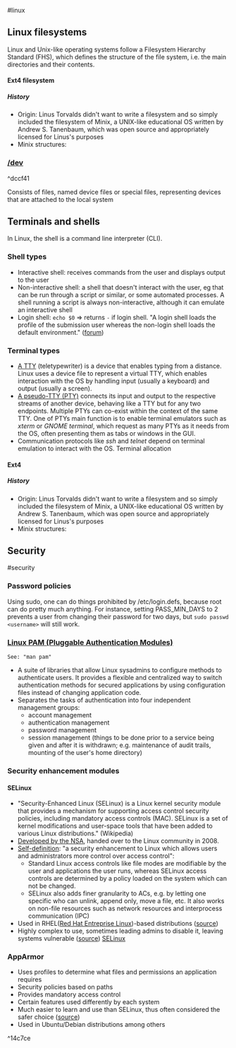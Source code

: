 #linux
## Linux filesystems
Linux and Unix-like operating systems follow a Filesystem Hierarchy Standard (FHS), which defines the structure of the file system, i.e. the main directories and their contents.
#### Ext4 filesystem
##### History
- Origin: Linus Torvalds didn't want to write a filesystem and so simply included the filesystem of Minix, a UNIX-like educational OS written by Andrew S. Tanenbaum, which was open source and appropriately licensed for Linus's purposes
- Minix structures:
### [/dev](https://www.baeldung.com/linux/dev-directory)

^dccf41

Consists of files, named device files or special files, representing devices that are attached to the local system

## Terminals and shells

In Linux, the shell is a command line interpreter (CLI).
### Shell types
- Interactive shell: receives commands from the user and displays output to the user
- Non-interactive shell: a shell that doesn't interact with the user, eg that can be run through a script or similar, or some automated processes. A shell running a script is always non-interactive, although it can emulate an interactive shell
- Login shell: `echo $0` => returns `-` if login shell. "A login shell loads the profile of the submission user whereas the non-login shell loads the default environment." ([forum](https://community.broadcom.com/communities/community-home/digestviewer/viewthread?MID=795300#:~:text=The%20difference%20is%20that%20with,use%20the%20non%2Dlogin%20shell.))
### Terminal types
- [A TTY](https://www.baeldung.com/linux/pty-vs-tty#what-is-a-tty) (teletypewriter) is a device that enables typing from a distance. Linux uses a device file to represent a virtual TTY, which enables interaction with the OS by handling input (usually a keyboard) and output (usually a screen).
- [A pseudo-TTY (PTY)](https://www.baeldung.com/linux/pty-vs-tty#what-is-a-pty) connects its input and output to the respective streams of another device, behaving like a TTY but for any two endpoints. Multiple PTYs can co-exist within the context of the same TTY. One of PTYs main function is to enable terminal emulators such as *xterm* or *GNOME terminal*, which request as many PTYs as it needs from the OS, often presenting them as tabs or windows in the GUI.
- Communication protocols like *ssh* and *telnet* depend on terminal emulation to interact with the OS. 
 Terminal allocation
#### Ext4
##### History
- Origin: Linus Torvalds didn't want to write a filesystem and so simply included the filesystem of Minix, a UNIX-like educational OS written by Andrew S. Tanenbaum, which was open source and appropriately licensed for Linus's purposes
- Minix structures:

## Security
#security
### Password policies
Using sudo, one can do things prohibited by /etc/login.defs, because root can do pretty much anything. For instance, setting PASS_MIN_DAYS to 2 prevents a user from changing their password for two days, but `sudo passwd <username>` will still work.

### [Linux PAM (Pluggable Authentication Modules)](https://en.wikipedia.org/wiki/Linux_PAM)
	See: "man pam"
- A suite of libraries that allow Linux sysadmins to configure methods to authenticate users. It provides a flexible and centralized way to switch authentication methods for secured applications by using configuration files instead of changing application code.
- Separates the tasks of authentication into four independent management groups:
	- account management
	- authentication management
	- password management
	- session management (things to be done prior to a service being given and after it is withdrawn; e.g. maintenance of audit trails, mounting of the user's home directory)
### Security enhancement modules
#### SELinux
- "Security-Enhanced Linux (SELinux) is a Linux kernel security module that provides a mechanism for supporting access control security policies, including mandatory access controls (MAC). SELinux is a set of kernel modifications and user-space tools that have been added to various Linux distributions." (Wikipedia)
- [Developed by the NSA](https://web.archive.org/web/20201022103915/https://www.nsa.gov/what-we-do/research/selinux/), handed over to the Linux community in 2008.
- [Self-definition](https://selinuxproject.org/page/Main_Page): "a security enhancement to Linux which allows users and administrators more control over access control":
	- Standard Linux access controls like file modes are modifiable by the user and applications the user runs, whereas SELinux access controls are determined by a policy loaded on the system which can not be changed.
	- SELinux also adds finer granularity to ACs, e.g. by letting one specific who can unlink, append only, move a file, etc. It also works on non-file resources such as network resources and interprocess communication (IPC)
- Used in RHEL([Red Hat Entreprise Linux](https://en.wikipedia.org/wiki/Red_Hat_Enterprise_Linux))-based distributions ([source](https://www.techtarget.com/searchdatacenter/tip/Compare-two-Linux-security-modules-SELinux-vs-AppArmor))
- Highly complex to use, sometimes leading admins to disable it, leaving systems vulnerable ([source](https://www.techtarget.com/searchdatacenter/tip/Compare-two-Linux-security-modules-SELinux-vs-AppArmor))
[SELinux](https://en.wikipedia.org/wiki/Security-Enhanced_Linux)

### AppArmor
- Uses profiles to determine what files and permissions an application requires
- Security policies based on paths
- Provides mandatory access control
- Certain features used differently by each system
- Much easier to learn and use than SELinux, thus often considered the safer choice ([source](https://www.techtarget.com/searchdatacenter/tip/Compare-two-Linux-security-modules-SELinux-vs-AppArmor))
- Used in Ubuntu/Debian distributions among others


^14c7ce
